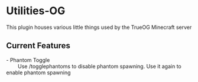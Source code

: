 # Utilities-OG

This plugin houses various little things used by the TrueOG Minecraft server

<h2>Current Features</h2>
- Phantom Toggle <br>
    &nbsp &nbsp &nbsp &nbsp Use /togglephantoms to disable phantom spawning. Use it again to enable phantom spawning
